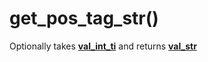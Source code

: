 # get\_pos\_tag\_str\(\)

Optionally takes [**val\_int\_ti**](../../variable-types/val_int_ti.md) and returns [**val\_str**](../../variable-types/val_str.md)

